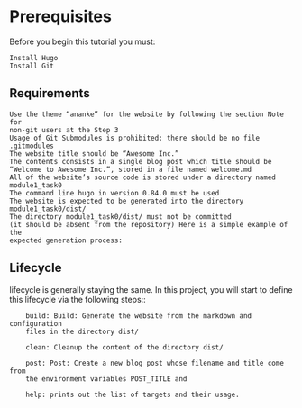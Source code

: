 # Prerequisites

Before you begin this tutorial you must:

    Install Hugo
    Install Git

## Requirements

    Use the theme “ananke” for the website by following the section Note for
    non-git users at the Step 3
    Usage of Git Submodules is prohibited: there should be no file .gitmodules
    The website title should be “Awesome Inc.”
    The contents consists in a single blog post which title should be
    “Welcome to Awesome Inc.”, stored in a file named welcome.md
    All of the website’s source code is stored under a directory named
    module1_task0
    The command line hugo in version 0.84.0 must be used
    The website is expected to be generated into the directory
    module1_task0/dist/
    The directory module1_task0/dist/ must not be committed
    (it should be absent from the repository) Here is a simple example of the
    expected generation process:

## Lifecycle

lifecycle is generally staying the same. In this project, you will start to
define this lifecycle via the following steps::

        build: Build: Generate the website from the markdown and configuration
        files in the directory dist/

        clean: Cleanup the content of the directory dist/

        post: Post: Create a new blog post whose filename and title come from
        the environment variables POST_TITLE and

        help: prints out the list of targets and their usage.
